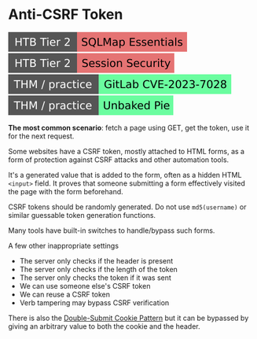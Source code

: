 # Anti-CSRF Token

[![sqlmapessentials](../../../../../_badges/htb/sqlmapessentials.svg)](https://academy.hackthebox.com/course/preview/sqlmap-essentials)
[![session_security](../../../../../_badges/htb/session_security.svg)](https://academy.hackthebox.com/course/preview/session-security)
[![gitlabcve20237028](../../../../../_badges/thm-p/gitlabcve20237028.svg)](https://tryhackme.com/r/room/gitlabcve20237028)
[![unbakedpie](../../../../../_badges/thm-p/unbakedpie.svg)](https://tryhackme.com/r/room/unbakedpie)

**The most common scenario**: fetch a page using GET, get the token, use it for the next request.

<div class="row row-cols-lg-2"><div>

Some websites have a CSRF token, mostly attached to HTML forms, as a form of protection against CSRF attacks and other automation tools.

It's a generated value that is added to the form, often as a hidden HTML `<input>` field. It proves that someone submitting a form effectively visited the page with the form beforehand.

CSRF tokens should be randomly generated. Do not use `md5(username)` or similar guessable token generation functions.

Many tools have built-in switches to handle/bypass such forms.
</div><div>

A few other inappropriate settings

* The server only checks if the header is present
* The server only checks if the length of the token
* The server only checks the token if it was sent
* We can use someone else's CSRF token
* We can reuse a CSRF token
* Verb tampering may bypass CSRF verification

There is also the [Double-Submit Cookie Pattern](https://cheatsheetseries.owasp.org/cheatsheets/Cross-Site_Request_Forgery_Prevention_Cheat_Sheet.html#alternative-using-a-double-submit-cookie-pattern) but it can be bypassed by giving an arbitrary value to both the cookie and the header.
</div></div>